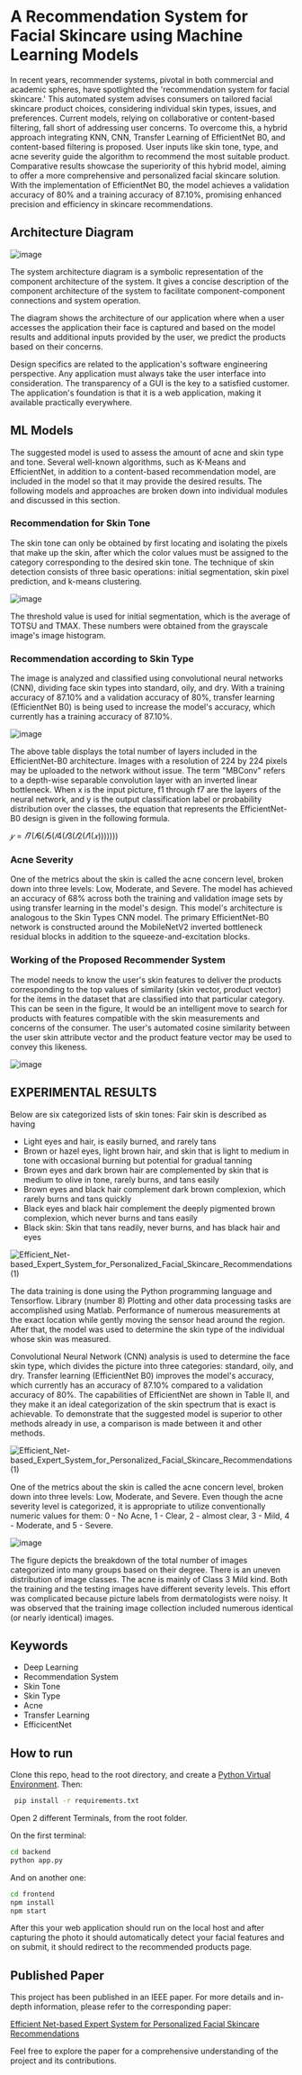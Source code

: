 # A Recommendation System for Facial Skincare using Machine Learning Models

In recent years, recommender systems, pivotal in both commercial and academic spheres, have spotlighted the 'recommendation system for facial skincare.' This automated system advises consumers on tailored facial skincare product choices, considering individual skin types, issues, and preferences. Current models, relying on collaborative or content-based filtering, fall short of addressing user concerns. To overcome this, a hybrid approach integrating KNN, CNN, Transfer Learning of EfficientNet B0, and content-based filtering is proposed. User inputs like skin tone, type, and acne severity guide the algorithm to recommend the most suitable product. Comparative results showcase the superiority of this hybrid model, aiming to offer a more comprehensive and personalized facial skincare solution. With the implementation of EfficientNet B0, the model achieves a validation accuracy of 80% and a training accuracy of 87.10%, promising enhanced precision and efficiency in skincare recommendations.

## Architecture Diagram

![image](https://github.com/vinit714/A-Recommendation-system-for-Facial-Skin-Care-using-Machine-Learning-Models/assets/52816788/6971ee9a-4108-43bd-bed7-1687422baecb)

The system architecture diagram is a symbolic representation of the component architecture of the system. It gives a concise description of the component architecture of the system to facilitate component-component connections and system operation.

The diagram shows the architecture of our application where when a user accesses the application their face is captured and based on the model results and additional inputs provided by the user, we predict the products based on their concerns.

Design specifics are related to the application's software engineering perspective. Any application must always take the user interface into consideration. The transparency of a GUI is the key to a satisfied customer. The application's foundation is that it is a web application, making it available practically everywhere. 

## ML Models

The suggested model is used to assess the amount of acne and skin type and tone. Several well-known algorithms, such as K-Means and EfficientNet, in addition to a content-based recommendation model, are included in the model so that it may provide the desired results. The following models and approaches are broken down into individual modules and discussed in this section.

### Recommendation for Skin Tone

The skin tone can only be obtained by first locating and isolating the pixels that make up the skin, after which the color values must be assigned to the category corresponding to the desired skin tone. The technique of
skin detection consists of three basic operations: initial segmentation, skin pixel prediction, and k-means clustering.

![image](https://github.com/vinit714/A-Recommendation-system-for-Facial-Skin-Care-using-Machine-Learning-Models/assets/52816788/c9c3f04f-169f-4d04-a93f-f7ed96e765c9)

The threshold value is used for initial segmentation, which is the average of TOTSU and TMAX. These numbers were obtained from the grayscale image's image histogram.

### Recommendation according to Skin Type

The image is analyzed and classified using convolutional neural networks (CNN), dividing face skin types into standard, oily, and dry. With a training accuracy of 87.10% and a validation accuracy of 80%, transfer learning (EfficientNet B0) is being used to increase the model's accuracy, which currently has a training accuracy of 87.10%.

![image](https://github.com/vinit714/A-Recommendation-system-for-Facial-Skin-Care-using-Machine-Learning-Models/assets/52816788/e9f51e82-7cda-4b02-aabe-50a0d795effd)

The above table displays the total number of layers included in the EfficientNet-B0 architecture. Images with a resolution of 224 by 224 pixels may be uploaded to the network without issue. The term "MBConv" refers to a depth-wise separable convolution layer with an inverted linear bottleneck. When x is the input picture, f1 through f7 are the layers of the neural network, and y is the output classification label or probability distribution over the classes, the equation that represents the EfficientNet-B0 design is given in the following formula.

$𝑦 = 𝑓7(𝑓6(𝑓5(𝑓4(𝑓3(𝑓2(𝑓1(𝑥)))))))$

### Acne Severity

One of the metrics about the skin is called the acne concern level, broken down into three levels: Low, Moderate, and Severe. The model has achieved an accuracy of 68% across both the training and validation image sets by using transfer learning in the model's design. This model's architecture is analogous to the Skin Types CNN model. The primary EfficientNet-B0 network is constructed around the MobileNetV2 inverted bottleneck residual blocks in addition to the squeeze-and-excitation blocks.

### Working of the Proposed Recommender System

The model needs to know the user's skin features to deliver the products corresponding to the top values of similarity (skin vector, product vector) for the items in the dataset that are classified into that particular category. This can be seen in the figure, It would be an intelligent move to search for products with features compatible with the skin measurements and concerns of the consumer. The user's automated cosine similarity between the user skin attribute vector and the product feature vector may be used to convey this likeness.

![image](https://github.com/vinit714/A-Recommendation-system-for-Facial-Skin-Care-using-Machine-Learning-Models/assets/52816788/a95ff28c-8e8f-4fd8-aee6-283c5185d89c)

## EXPERIMENTAL RESULTS
Below are six categorized lists of skin tones: Fair skin is described as having 
+ Light eyes and hair, is easily burned, and rarely tans
+ Brown or hazel eyes, light brown hair, and skin that is light to medium in tone with occasional burning but potential for gradual tanning
+ Brown eyes and dark brown hair are complemented by skin that is medium to olive in tone, rarely burns, and tans easily
+ Brown eyes and black hair complement dark brown complexion, which rarely burns and tans quickly
+ Black eyes and black hair complement the deeply pigmented brown complexion, which never burns and tans easily
+ Black skin: Skin that tans readily, never burns, and has black hair and eyes

![Efficient_Net-based_Expert_System_for_Personalized_Facial_Skincare_Recommendations (1)](https://github.com/vinit714/A-Recommendation-system-for-Facial-Skin-Care-using-Machine-Learning-Models/assets/52816788/bd53c8a3-3646-4a79-aa31-9cf36b3a0089)

The data training is done using the Python programming language and Tensorflow. Library (number 8) Plotting and other data processing tasks are accomplished using Matlab. Performance of numerous measurements at the exact location while gently moving the sensor head around the region. After that, the model was used to determine the skin type of the individual whose skin was measured.

Convolutional Neural Network (CNN) analysis is used to determine the face skin type, which divides the picture into three categories: standard, oily, and dry. Transfer learning (EfficientNet B0) improves the model's accuracy, which currently has an accuracy of 87.10% compared to a validation accuracy of 80%. The capabilities of EfficientNet are shown in Table II, and they make it an ideal categorization of the skin spectrum that is exact is achievable. To demonstrate that the suggested model is superior to other methods already in use, a comparison is made between it and other methods.

![Efficient_Net-based_Expert_System_for_Personalized_Facial_Skincare_Recommendations (1)](https://github.com/vinit714/A-Recommendation-system-for-Facial-Skin-Care-using-Machine-Learning-Models/assets/52816788/60eaa9ca-a701-4580-8ab1-0fb35c863a6d)

One of the metrics about the skin is called the acne concern level, broken down into three levels: Low, Moderate, and Severe. Even though the acne severity level is categorized, it is appropriate to utilize conventionally numeric values for them: 0 - No Acne, 1 - Clear, 2 - almost clear, 3 - Mild, 4 - Moderate, and 5 - Severe.

![image](https://github.com/vinit714/A-Recommendation-system-for-Facial-Skin-Care-using-Machine-Learning-Models/assets/52816788/4e595c22-c4cd-4b5d-9f96-0626f14d386f)

The figure depicts the breakdown of the total number of images categorized into many groups based on their degree. There is an uneven distribution of image classes. The acne is mainly of Class 3 Mild kind. Both the training and the testing images have different severity levels. This effort was complicated because picture labels from dermatologists were noisy. It was observed that the training image collection included numerous identical (or nearly identical) images.

## Keywords

+ Deep Learning
+ Recommendation System
+ Skin Tone
+ Skin Type
+ Acne
+ Transfer Learning
+ EfficicentNet

## How to run

Clone this repo, head to the root directory, and create a [Python Virtual Environment](https://www.geeksforgeeks.org/python-virtual-environment/).
Then:

```bash
 pip install -r requirements.txt
```

Open 2 different Terminals, from the root folder.

On the first terminal:

```bash
cd backend
python app.py
```

And on another one:

```bash
cd frontend
npm install
npm start
```

After this your web application should run on the local host and after capturing the photo it should automatically detect your facial features and on submit, it should redirect to the recommended products page.

## Published Paper

This project has been published in an IEEE paper. For more details and in-depth information, please refer to the corresponding paper:

[Efficient Net-based Expert System for Personalized Facial Skincare Recommendations](https://ieeexplore.ieee.org/document/10142790)

Feel free to explore the paper for a comprehensive understanding of the project and its contributions.
